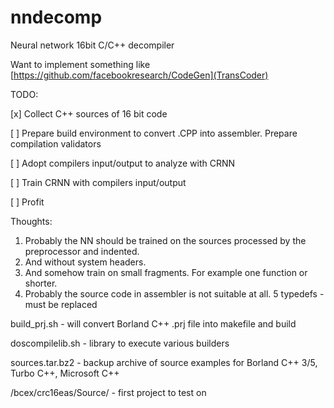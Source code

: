 # nndecomp

Neural network 16bit C/C++ decompiler

Want to implement something like [https://github.com/facebookresearch/CodeGen](TransCoder)

TODO:

[x] Collect C++ sources of 16 bit code

[ ] Prepare build environment to convert .CPP into assembler. Prepare compilation validators

[ ] Adopt compilers input/output to analyze with CRNN

[ ] Train CRNN with compilers input/output

[ ] Profit

Thoughts:
1. Probably the NN should be trained on the sources processed by the preprocessor and indented.
2. And without system headers.
3. And somehow train on small fragments. For example one function or shorter.
4. Probably the source code in assembler is not suitable at all.
5 typedefs - must be replaced

build_prj.sh - will convert Borland C++ .prj file into makefile and build

doscompilelib.sh - library to execute various builders

sources.tar.bz2 - backup archive of source examples for Borland C++ 3/5, Turbo C++, Microsoft C++

/bcex/crc16eas/Source/ - first project to test on




